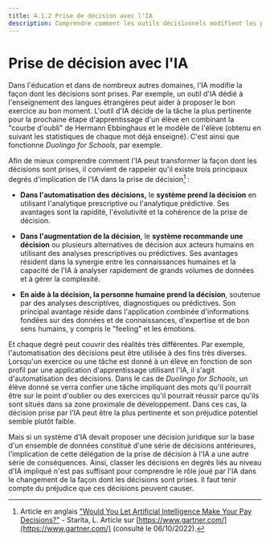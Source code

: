 ```yaml
---
title: 4.1.2 Prise de décision avec l'IA
description: Comprendre comment les outils décisionnels modifient les pratiques, peuvent les améliorer mais doivent être remis en question.
---
```


# Prise de décision avec l'IA

Dans l'éducation et dans de nombreux autres domaines, l'IA modifie la façon dont les décisions sont prises. Par exemple, un outil d'IA dédié à l'enseignement des langues étrangères peut aider à proposer le bon exercice au bon moment.
L'outil d'IA décide de la tâche la plus pertinente pour la prochaine étape d'apprentissage d'un élève en combinant la "courbe d'oubli" de Hermann Ebbinghaus et le modèle de l'élève (obtenu en suivant les statistiques de chaque mot déjà enseigné). C'est ainsi que fonctionne *Duolingo for Schools*, par exemple.

Afin de mieux comprendre comment l'IA peut transformer la façon dont les décisions sont prises, il convient de rappeler qu'il existe trois principaux degrés d'implication de l'IA dans la prise de décision[^1] :

- **Dans l'automatisation des décisions,** le **système prend la décision** en utilisant l'analytique prescriptive ou l'analytique prédictive. Ses avantages sont la rapidité, l'évolutivité et la cohérence de la prise de décision.

- **Dans l'augmentation de la décision**, le **système recommande une décision** ou plusieurs alternatives de décision aux acteurs humains en utilisant des analyses prescriptives ou prédictives. Ses avantages résident dans la synergie entre les connaissances humaines et la capacité de l'IA à analyser rapidement de grands volumes de données et à gérer la complexité.

- **En aide à la décision, la personne humaine prend la décision**, soutenue par des analyses descriptives, diagnostiques ou prédictives. Son principal avantage réside dans l'application combinée d'informations fondées sur des données et de connaissances, d'expertise et de bon sens humains, y compris le "feeling" et les émotions.

Et chaque degré peut couvrir des réalités très différentes. Par exemple, l'automatisation des décisions peut être utilisée à des fins très diverses. Lorsqu'un exercice ou une tâche est donné à un élève en fonction de son profil par une application d'apprentissage utilisant l'IA, il s'agit d'automatisation des décisions. Dans le cas de *Duolingo for Schools*, un élève donné se verra confier une tâche impliquant des mots qu'il pourrait être sur le point d'oublier ou des exercices qu'il pourrait réussir parce qu'ils sont situés dans sa zone proximale de développement. Dans ces cas, la décision prise par l'IA peut être la plus pertinente et son préjudice potentiel semble plutôt faible.

Mais si un système d'IA devait proposer une décision juridique sur la base d'un ensemble de données constitué d'une série de décisions antérieures, l'implication de cette délégation de la prise de décision à l'IA a une autre série de conséquences. Ainsi, classer les décisions en degrés liés au niveau d'IA impliqué n'est pas suffisant pour comprendre le rôle joué par l'IA dans le changement de la façon dont les décisions sont prises. Il faut tenir compte du préjudice que ces décisions peuvent causer.

[^1]: Article en anglais ["Would You Let Artificial Intelligence Make Your Pay Decisions?"](https://www.gartner.com/smarterwithgartner/would-you-let-artificial-intelligence-make-your-pay-decisions) - Starita, L. Article sur [https://www.gartner.com/](https://www.gartner.com/) (consulté le 06/10/2022).

